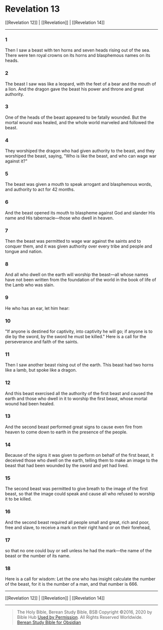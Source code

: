 # Revelation 13

[[Revelation 12]] | [[Revelation]] | [[Revelation 14]]

---

### 1
Then I saw a beast with ten horns and seven heads rising out of the sea. There were ten royal crowns on its horns and blasphemous names on its heads.

### 2
The beast I saw was like a leopard, with the feet of a bear and the mouth of a lion. And the dragon gave the beast his power and throne and great authority.

### 3
One of the heads of the beast appeared to be fatally wounded. But the mortal wound was healed, and the whole world marveled and followed the beast.

### 4
They worshiped the dragon who had given authority to the beast, and they worshiped the beast, saying, "Who is like the beast, and who can wage war against it?"

### 5
The beast was given a mouth to speak arrogant and blasphemous words, and authority to act for 42 months.

### 6
And the beast opened its mouth to blaspheme against God and slander His name and His tabernacle—those who dwell in heaven.

### 7
Then the beast was permitted to wage war against the saints and to conquer them, and it was given authority over every tribe and people and tongue and nation.

### 8
And all who dwell on the earth will worship the beast—all whose names have not been written from the foundation of the world in the book of life of the Lamb who was slain.

### 9
He who has an ear, let him hear:

### 10
"If anyone is destined for captivity, into captivity he will go; if anyone is to die by the sword, by the sword he must be killed." Here is a call for the perseverance and faith of the saints.

### 11
Then I saw another beast rising out of the earth. This beast had two horns like a lamb, but spoke like a dragon.

### 12
And this beast exercised all the authority of the first beast and caused the earth and those who dwell in it to worship the first beast, whose mortal wound had been healed.

### 13
And the second beast performed great signs to cause even fire from heaven to come down to earth in the presence of the people.

### 14
Because of the signs it was given to perform on behalf of the first beast, it deceived those who dwell on the earth, telling them to make an image to the beast that had been wounded by the sword and yet had lived.

### 15
The second beast was permitted to give breath to the image of the first beast, so that the image could speak and cause all who refused to worship it to be killed.

### 16
And the second beast required all people small and great, rich and poor, free and slave, to receive a mark on their right hand or on their forehead,

### 17
so that no one could buy or sell unless he had the mark—the name of the beast or the number of its name.

### 18
Here is a call for wisdom: Let the one who has insight calculate the number of the beast, for it is the number of a man, and that number is 666.

---

[[Revelation 12]] | [[Revelation]] | [[Revelation 14]]

---

> The Holy Bible, Berean Study Bible, BSB
> Copyright &copy;2016, 2020 by Bible Hub
> [Used by Permission](https://berean.bible/terms.htm). All Rights Reserved Worldwide.
> [Berean Study Bible for Obsidian](https://github.com/gapmiss/berean-study-bible-for-obsidian)


